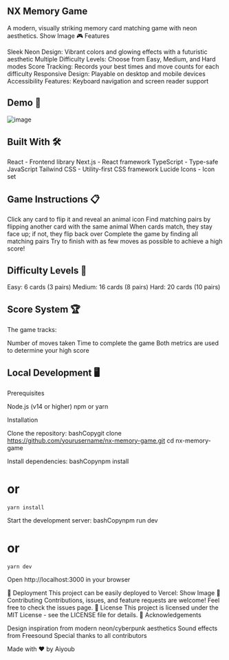 ## NX Memory Game
A modern, visually striking memory card matching game with neon aesthetics.
Show Image
🎮 Features

Sleek Neon Design: Vibrant colors and glowing effects with a futuristic aesthetic
Multiple Difficulty Levels: Choose from Easy, Medium, and Hard modes
Score Tracking: Records your best times and move counts for each difficulty
Responsive Design: Playable on desktop and mobile devices
Accessibility Features: Keyboard navigation and screen reader support

## Demo 🚀 
![image](https://github.com/user-attachments/assets/224e3c43-d236-447a-a512-d3efd69ea9b1)

## Built With 🛠️

React - Frontend library
Next.js - React framework
TypeScript - Type-safe JavaScript
Tailwind CSS - Utility-first CSS framework
Lucide Icons - Icon set

 ## Game Instructions 📋

Click any card to flip it and reveal an animal icon
Find matching pairs by flipping another card with the same animal
When cards match, they stay face up; if not, they flip back over
Complete the game by finding all matching pairs
Try to finish with as few moves as possible to achieve a high score!

## Difficulty Levels 🎲 

Easy: 6 cards (3 pairs)
Medium: 16 cards (8 pairs)
Hard: 20 cards (10 pairs)

## Score System 🏆 
The game tracks:

Number of moves taken
Time to complete the game
Both metrics are used to determine your high score

## Local Development 🖥️ 
Prerequisites

Node.js (v14 or higher)
npm or yarn

Installation

Clone the repository:
bashCopygit clone https://github.com/yourusername/nx-memory-game.git
cd nx-memory-game

Install dependencies:
bashCopynpm install
# or
```
yarn install
```
Start the development server:
bashCopynpm run dev
# or
```
yarn dev
```
Open http://localhost:3000 in your browser

📱 Deployment
This project can be easily deployed to Vercel:
Show Image
🤝 Contributing
Contributions, issues, and feature requests are welcome! Feel free to check the issues page.
📄 License
This project is licensed under the MIT License - see the LICENSE file for details.
🙏 Acknowledgements

Design inspiration from modern neon/cyberpunk aesthetics
Sound effects from Freesound
Special thanks to all contributors


Made with ❤️ by Aiyoub
